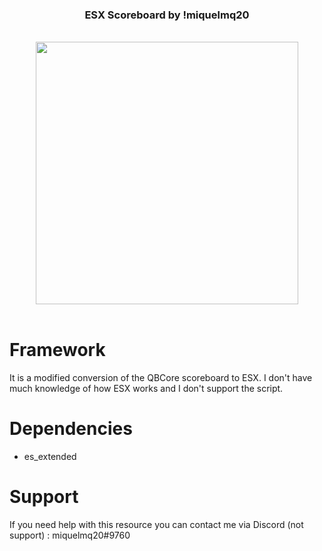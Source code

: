 <div align='center'><h3><a>ESX Scoreboard by !miquelmq20</a></h3></div>
<br>
<div align='center'><img style="width: 30em;" src='https://user-images.githubusercontent.com/43810248/212482372-768d3b71-fe2d-4af5-b4d0-a98803b3e1d7.png'/></div>
<br>

# Framework

It is a modified conversion of the QBCore scoreboard to ESX. I don't have much knowledge of how ESX works and I don't support the script.

# Dependencies

- es_extended

# Support
If you need help with this resource you can contact me via Discord (not support) : miquelmq20#9760
